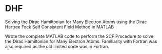 # DHF
Solving the Dirac Hamiltonian for Many Electron Atoms using the Dirac Hartree Fock Self Consistent Field Method in MATLAB

Wrote the complete MATLAB code to perform the SCF Procedure to solve the Dirac Hamiltonian for Many Electron Atoms. Familiarity with Fortran was also required as the old limited code was in Fortran.
